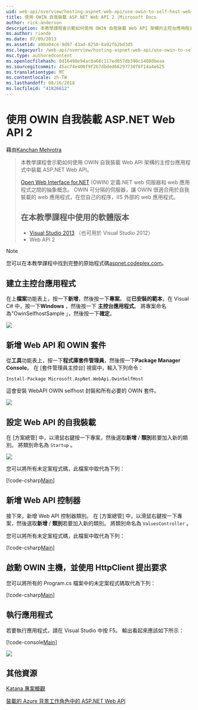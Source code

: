 ```yaml
---
uid: web-api/overview/hosting-aspnet-web-api/use-owin-to-self-host-web-api
title: 使用 OWIN 自我裝載 ASP.NET Web API 2 |Microsoft Docs
author: rick-anderson
description: 本教學課程會示範如何使用 OWIN 自我裝載 Web API 架構的主控台應用程式中裝載 ASP.NET Web API。 Open Web Interface for.NET (OWIN) d...
ms.author: riande
ms.date: 07/09/2013
ms.assetid: a90a04ce-9d07-43ad-8250-8a92fb2bd3d5
msc.legacyurl: /web-api/overview/hosting-aspnet-web-api/use-owin-to-self-host-web-api
msc.type: authoredcontent
ms.openlocfilehash: 0d16498e94ac0a66c117ed057db398c14080beaa
ms.sourcegitcommit: 45ac74e400f9f2b7dbded66297730f6f14a4eb25
ms.translationtype: MT
ms.contentlocale: zh-TW
ms.lasthandoff: 08/16/2018
ms.locfileid: "41826612"
---
```

<a name="use-owin-to-self-host-aspnet-web-api-2"></a>使用 OWIN 自我裝載 ASP.NET Web API 2
====================
藉由[Kanchan Mehrotra](https://twitter.com/kanchanmeh)

> 本教學課程會示範如何使用 OWIN 自我裝載 Web API 架構的主控台應用程式中裝載 ASP.NET Web API。
> 
> [Open Web Interface for.NET](http://owin.org) (OWIN) 定義.NET web 伺服器和 web 應用程式之間的抽象概念。 OWIN 可分隔的伺服器，讓 OWIN 很適合用於自我裝載的 web 應用程式，在您自己的程序，IIS 外部的 web 應用程式。
> 
> ## <a name="software-versions-used-in-the-tutorial"></a>在本教學課程中使用的軟體版本
> 
> 
> - [Visual Studio 2013](https://www.microsoft.com/visualstudio/eng/2013-downloads) （也可用於 Visual Studio 2012）
> - Web API 2


> [!NOTE]
> 您可以在本教學課程中找到完整的原始程式碼[aspnet.codeplex.com](https://aspnet.codeplex.com/SourceControl/latest#Samples/WebApi/OwinSelfhostSample/ReadMe.txt)。


## <a name="create-a-console-application"></a>建立主控台應用程式

在上**檔案**功能表上，按一下**新增**，然後按一下**專案**。 從**已安裝的範本**，在 Visual C# 中，按一下**Windows** ，然後按一下 **主控台應用程式**。 將專案命名為"OwinSelfhostSample 」，然後按一下**確定**。

[![](use-owin-to-self-host-web-api/_static/image2.png)](use-owin-to-self-host-web-api/_static/image1.png)

## <a name="add-the-web-api-and-owin-packages"></a>新增 Web API 和 OWIN 套件

從**工具**功能表上，按一下**程式庫套件管理員**，然後按一下**Package Manager Console**。 在 [套件管理員主控台] 視窗中，輸入下列命令：

`Install-Package Microsoft.AspNet.WebApi.OwinSelfHost`

這會安裝 WebAPI OWIN selfhost 封裝和所有必要的 OWIN 套件。

[![](use-owin-to-self-host-web-api/_static/image4.png)](use-owin-to-self-host-web-api/_static/image3.png)

## <a name="configure-web-api-for-self-host"></a>設定 Web API 的自我裝載

在 [方案總管] 中，以滑鼠右鍵按一下專案，然後選取**新增** / **類別**若要加入新的類別。 將類別命名為 `Startup` 。

![](use-owin-to-self-host-web-api/_static/image5.png)

您可以將所有未定案程式碼，此檔案中取代為下列：

[!code-csharp[Main](use-owin-to-self-host-web-api/samples/sample1.cs)]

## <a name="add-a-web-api-controller"></a>新增 Web API 控制器

接下來，新增 Web API 控制器類別。 在 [方案總管] 中，以滑鼠右鍵按一下專案，然後選取**新增** / **類別**若要加入新的類別。 將類別命名為 `ValuesController` 。

您可以將所有未定案程式碼，此檔案中取代為下列：

[!code-csharp[Main](use-owin-to-self-host-web-api/samples/sample2.cs)]

## <a name="start-the-owin-host-and-make-a-request-using-httpclient"></a>啟動 OWIN 主機，並使用 HttpClient 提出要求

您可以將所有的 Program.cs 檔案中的未定案程式碼取代為下列：

[!code-csharp[Main](use-owin-to-self-host-web-api/samples/sample3.cs)]

## <a name="running-the-application"></a>執行應用程式

若要執行應用程式，請在 Visual Studio 中按 F5。 輸出看起來應該如下所示：

[!code-console[Main](use-owin-to-self-host-web-api/samples/sample4.cmd)]

![](use-owin-to-self-host-web-api/_static/image6.png)

## <a name="additional-resources"></a>其他資源

[Katana 專案概觀](../../../aspnet/overview/owin-and-katana/an-overview-of-project-katana.md)

[裝載的 Azure 背景工作角色中的 ASP.NET Web API](host-aspnet-web-api-in-an-azure-worker-role.md)
